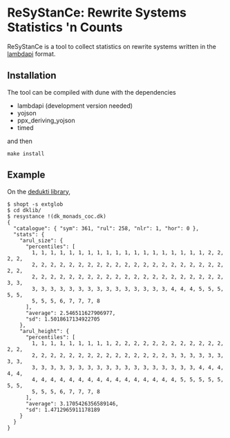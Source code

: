 # ReSyStanCe: Rewrite Systems Statistics 'n Counts
ReSyStanCe is a tool to collect statistics on rewrite systems written
in the [lambdapi](https://github.com/deducteam/lambdapi) format.

## Installation
The tool can be compiled with dune with the dependencies
- lambdapi (development version needed)
- yojson
- ppx\_deriving\_yojson
- timed

and then
```
make install
```

## Example
On the
[dedukti library](https://github.com/rafoo/dklib/archive/v2.6.zip), 
```
$ shopt -s extglob
$ cd dklib/
$ resystance !(dk_monads_coc.dk)
{
  "catalogue": { "sym": 361, "rul": 258, "nlr": 1, "hor": 0 },
  "stats": {
    "arul_size": {
      "percentiles": [
        1, 1, 1, 1, 1, 1, 1, 1, 1, 1, 1, 1, 1, 1, 1, 1, 1, 1, 1, 2, 2, 2, 2,
        2, 2, 2, 2, 2, 2, 2, 2, 2, 2, 2, 2, 2, 2, 2, 2, 2, 2, 2, 2, 2, 2, 2,
        2, 2, 2, 2, 2, 2, 2, 2, 2, 2, 2, 2, 2, 2, 2, 2, 2, 2, 2, 2, 2, 3, 3,
        3, 3, 3, 3, 3, 3, 3, 3, 3, 3, 3, 3, 3, 3, 3, 4, 4, 4, 5, 5, 5, 5, 5,
        5, 5, 5, 6, 7, 7, 7, 8
      ],
      "average": 2.546511627906977,
      "sd": 1.5018617134922705
    },
    "arul_height": {
      "percentiles": [
        1, 1, 1, 1, 1, 1, 1, 1, 1, 2, 2, 2, 2, 2, 2, 2, 2, 2, 2, 2, 2, 2, 2,
        2, 2, 2, 2, 2, 2, 2, 2, 2, 2, 2, 2, 2, 2, 2, 3, 3, 3, 3, 3, 3, 3, 3,
        3, 3, 3, 3, 3, 3, 3, 3, 3, 3, 3, 3, 3, 3, 3, 3, 3, 3, 4, 4, 4, 4, 4,
        4, 4, 4, 4, 4, 4, 4, 4, 4, 4, 4, 4, 4, 4, 4, 4, 5, 5, 5, 5, 5, 5, 5,
        5, 5, 5, 6, 7, 7, 7, 8
      ],
      "average": 3.1705426356589146,
      "sd": 1.4712965911178189
    }
  }
}
```
